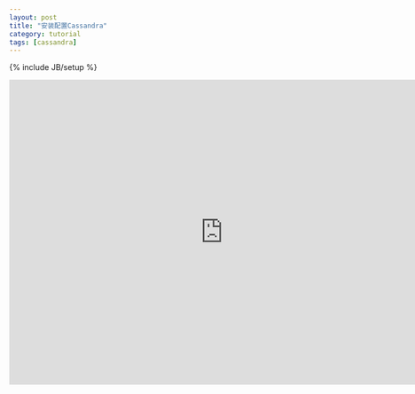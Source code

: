 ```yaml
---
layout: post
title: "安装配置Cassandra"
category: tutorial
tags: [cassandra]
---
```

{% include JB/setup %}
<iframe src="http://slid.es/longzhang/deck/embed" width="770" height="550" scrolling="no" frameborder="0" webkitallowfullscreen="1" mozallowfullscreen="1" allowfullscreen="1"> </iframe>
